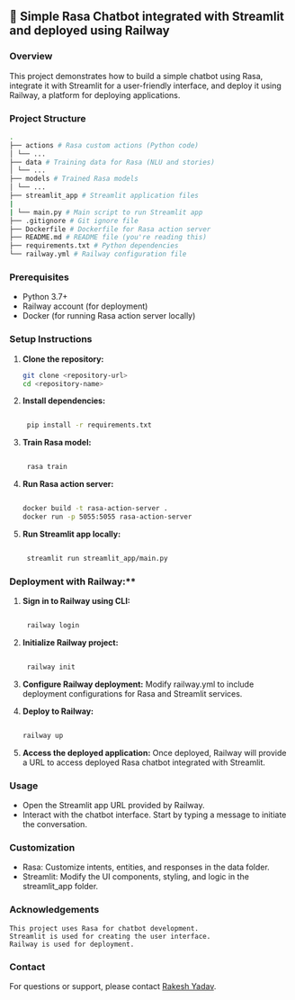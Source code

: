 ## 🤖 Simple Rasa Chatbot integrated with Streamlit and deployed using Railway

### Overview
This project demonstrates how to build a simple chatbot using Rasa, integrate it with Streamlit for a user-friendly interface, and deploy it using Railway, a platform for deploying applications.

### Project Structure
```bash
.
├── actions # Rasa custom actions (Python code)
│ └── ...
├── data # Training data for Rasa (NLU and stories)
│ └── ...
├── models # Trained Rasa models
│ └── ...
├── streamlit_app # Streamlit application files
|
| └── main.py # Main script to run Streamlit app
├── .gitignore # Git ignore file
├── Dockerfile # Dockerfile for Rasa action server
├── README.md # README file (you're reading this)
├── requirements.txt # Python dependencies
└── railway.yml # Railway configuration file

```

### Prerequisites
- Python 3.7+
- Railway account (for deployment)
- Docker (for running Rasa action server locally)

### Setup Instructions
1. **Clone the repository:**
   ```bash
   git clone <repository-url>
   cd <repository-name>
   ```
2. **Install dependencies:**

    ```bash

     pip install -r requirements.txt
     ```
3. **Train Rasa model:**

   ```bash

    rasa train
    ```
4. **Run Rasa action server:**

   ```bash

   docker build -t rasa-action-server .
   docker run -p 5055:5055 rasa-action-server
   ```
5. **Run Streamlit app locally:**

   ```bash

    streamlit run streamlit_app/main.py
    ```
### Deployment with Railway:**
    
1. **Sign in to Railway using CLI:**

    ```bash

     railway login
     ```

2. **Initialize Railway project:**

   ```bash

    railway init
    ```

3. **Configure Railway deployment:**
   Modify railway.yml to include deployment configurations for Rasa and Streamlit services.

4. **Deploy to Railway:**

    ```bash

    railway up
    ```
    
5.  **Access the deployed application:**
    Once deployed, Railway will provide a URL to access deployed Rasa chatbot integrated with Streamlit.
### Usage

   - Open the Streamlit app URL provided by Railway.
   - Interact with the chatbot interface. Start by typing a message to initiate the conversation.

### Customization

   - Rasa: Customize intents, entities, and responses in the data folder.
   - Streamlit: Modify the UI components, styling, and logic in the streamlit_app folder.

### Acknowledgements

    This project uses Rasa for chatbot development.
    Streamlit is used for creating the user interface.
    Railway is used for deployment.

### Contact

For questions or support, please contact [Rakesh Yadav](https://www.linkedin.com/in/rakesh-yadav-556724118/).
